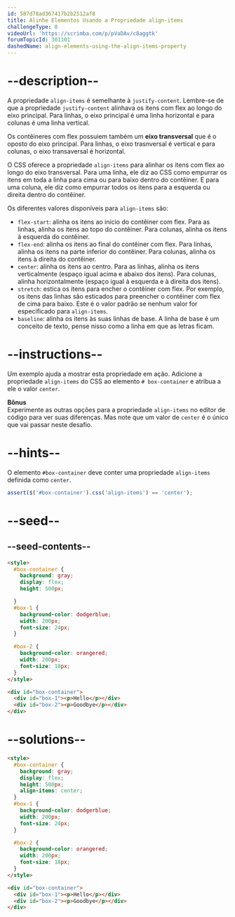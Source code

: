 ```yaml
---
id: 587d78ad367417b2b2512af8
title: Alinhe Elementos Usando a Propriedade align-items
challengeType: 0
videoUrl: 'https://scrimba.com/p/pVaDAv/c8aggtk'
forumTopicId: 301101
dashedName: align-elements-using-the-align-items-property
---
```


# --description--

A propriedade `align-items` é semelhante à `justify-content`. Lembre-se de que a propriedade `justify-content` alinhava os itens com flex ao longo do eixo principal. Para linhas, o eixo principal é uma linha horizontal e para colunas é uma linha vertical.

Os contêineres com flex possuiem também um **eixo transversal** que é o oposto do eixo principal. Para linhas, o eixo trasnversal é vertical e para colunas, o eixo transaversal é horizontal.

O CSS oferece a propriedade `align-items` para alinhar os itens com flex ao longo do eixo transversal. Para uma linha, ele diz ao CSS como empurrar os itens em toda a linha para cima ou para baixo dentro do contêiner. E para uma coluna, ele diz como empurrar todos os itens para a esquerda ou direita dentro do contêiner.

Os diferentes valores disponíveis para `align-items` são:

<ul><li><code>flex-start</code>: alinha os itens ao início do contêiner com flex. Para as linhas, alinha os itens ao topo do contêiner. Para colunas, alinha os itens à esquerda do contêiner.</li><li><code>flex-end</code>: alinha os itens ao final do contêiner com flex. Para linhas, alinha os itens na parte inferior do contêiner. Para colunas, alinha os itens à direita do contêiner.</li><li><code>center</code>: alinha os itens ao centro. Para as linhas, alinha os itens verticalmente (espaço igual acima e abaixo dos itens). Para colunas, alinha horizontalmente (espaço igual à esquerda e à direita dos itens).</li><li><code>stretch</code>: estica os itens para encher o contêiner com flex. Por exemplo, os itens das linhas são esticados para preencher o contêiner com flex de cima para baixo. Este é o valor padrão se nenhum valor for especificado para <code>align-items</code>.</li><li><code>baseline</code>: alinha os itens às suas linhas de base. A linha de base é um conceito de texto, pense nisso como a linha em que as letras ficam.</li></ul>

# --instructions--

Um exemplo ajuda a mostrar esta propriedade em ação. Adicione a propriedade `align-items` do CSS ao elemento `# box-container` e atribua a ele o valor `center`.

**Bônus**  
Experimente as outras opções para a propriedade `align-items` no editor de código para ver suas diferenças. Mas note que um valor de `center` é o único que vai passar neste desafio.

# --hints--

O elemento `#box-container` deve conter uma propriedade `align-items` definida como `center`.

```js
assert($('#box-container').css('align-items') == 'center');
```

# --seed--

## --seed-contents--

```html
<style>
  #box-container {
    background: gray;
    display: flex;
    height: 500px;

  }
  #box-1 {
    background-color: dodgerblue;
    width: 200px;
    font-size: 24px;
  }

  #box-2 {
    background-color: orangered;
    width: 200px;
    font-size: 18px;
  }
</style>

<div id="box-container">
  <div id="box-1"><p>Hello</p></div>
  <div id="box-2"><p>Goodbye</p></div>
</div>
```

# --solutions--

```html
<style>
  #box-container {
    background: gray;
    display: flex;
    height: 500px;
    align-items: center;
  }
  #box-1 {
    background-color: dodgerblue;
    width: 200px;
    font-size: 24px;
  }

  #box-2 {
    background-color: orangered;
    width: 200px;
    font-size: 18px;
  }
</style>

<div id="box-container">
  <div id="box-1"><p>Hello</p></div>
  <div id="box-2"><p>Goodbye</p></div>
</div>
```
